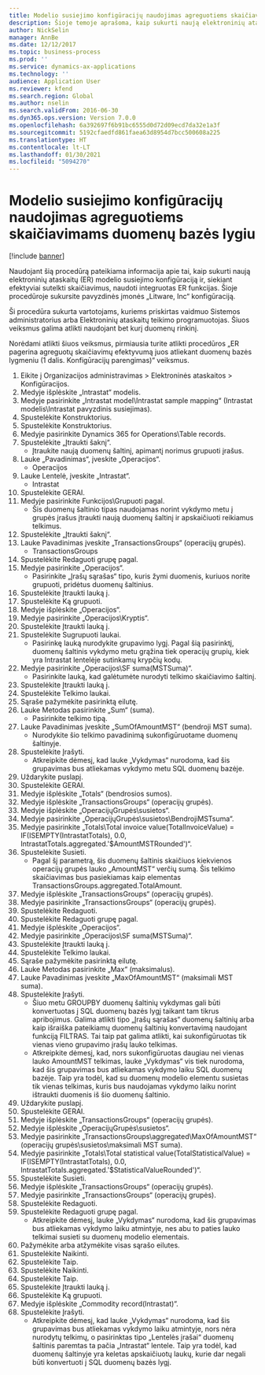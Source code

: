 ```yaml
---
title: Modelio susiejimo konfigūracijų naudojimas agreguotiems skaičiavimams duomenų bazės lygiu
description: Šioje temoje aprašoma, kaip sukurti naują elektroninių ataskaitų modelio susiejimo konfigūraciją ir, siekiant efektyviai sutelkti skaičiavimus, naudoti integruotas ER funkcijas.
author: NickSelin
manager: AnnBe
ms.date: 12/12/2017
ms.topic: business-process
ms.prod: ''
ms.service: dynamics-ax-applications
ms.technology: ''
audience: Application User
ms.reviewer: kfend
ms.search.region: Global
ms.author: nselin
ms.search.validFrom: 2016-06-30
ms.dyn365.ops.version: Version 7.0.0
ms.openlocfilehash: 6a392697f6b91bc6555d0d72d09ecd7da32e1a3f
ms.sourcegitcommit: 5192cfaedfd861faea63d8954d7bcc500608a225
ms.translationtype: HT
ms.contentlocale: lt-LT
ms.lasthandoff: 01/30/2021
ms.locfileid: "5094270"
---
```

# <a name="use-model-mapping-configurations-for-aggregate-calculations-at-the-database-level"></a>Modelio susiejimo konfigūracijų naudojimas agreguotiems skaičiavimams duomenų bazės lygiu

[!include [banner](../../includes/banner.md)]

Naudojant šią procedūrą pateikiama informacija apie tai, kaip sukurti naują elektroninių ataskaitų (ER) modelio susiejimo konfigūraciją ir, siekiant efektyviai sutelkti skaičiavimus, naudoti integruotas ER funkcijas. Šioje procedūroje sukursite pavyzdinės įmonės „Litware, Inc“ konfigūraciją. 

Ši procedūra sukurta vartotojams, kuriems priskirtas vaidmuo Sistemos administratorius arba Elektroninių ataskaitų teikimo programuotojas. Šiuos veiksmus galima atlikti naudojant bet kurį duomenų rinkinį.

 Norėdami atlikti šiuos veiksmus, pirmiausia turite atlikti procedūros „ER pagerina agreguotų skaičiavimų efektyvumą juos atliekant duomenų bazės lygmeniu (1 dalis. Konfigūracijų parengimas)“ veiksmus.

1. Eikite į Organizacijos administravimas > Elektroninės ataskaitos > Konfigūracijos.
2. Medyje išplėskite „Intrastat“ modelis.
3. Medyje pasirinkite „Intrastat model\Intrastat sample mapping“ (Intrastat modelis\Intrastat pavyzdinis susiejimas).
4. Spustelėkite Konstruktorius.
5. Spustelėkite Konstruktorius.
6. Medyje pasirinkite Dynamics 365 for Operations\Table records.
7. Spustelėkite „Įtraukti šaknį“.
    * Įtraukite naują duomenų šaltinį, apimantį norimus grupuoti įrašus.  
8. Lauke „Pavadinimas“, įveskite „Operacijos“.
    * Operacijos  
9. Lauke Lentelė, įveskite „Intrastat“.
    * Intrastat  
10. Spustelėkite GERAI.
11. Medyje pasirinkite Funkcijos\Grupuoti pagal.
    * Šis duomenų šaltinio tipas naudojamas norint vykdymo metu į grupės įrašus įtraukti naują duomenų šaltinį ir apskaičiuoti reikiamus telkimus.  
12. Spustelėkite „Įtraukti šaknį“.
13. Lauke Pavadinimas įveskite „TransactionsGroups“ (operacijų grupės).
    * TransactionsGroups  
14. Spustelėkite Redaguoti grupę pagal.
15. Medyje pasirinkite „Operacijos“.
    * Pasirinkite „Įrašų sąrašas“ tipo, kuris žymi duomenis, kuriuos norite grupuoti, pridėtus duomenų šaltinius.  
16. Spustelėkite Įtraukti lauką į.
17. Spustelėkite Ką grupuoti.
18. Medyje išplėskite „Operacijos“.
19. Medyje pasirinkite „Operacijos\Kryptis“.
20. Spustelėkite Įtraukti lauką į.
21. Spustelėkite Sugrupuoti laukai.
    * Pasirinkę lauką nurodykite grupavimo lygį. Pagal šią pasirinktį, duomenų šaltinis vykdymo metu grąžina tiek operacijų grupių, kiek yra Intrastat lentelėje sutinkamų krypčių kodų.  
22. Medyje pasirinkite „Operacijos\SF suma(MSTSuma)“.
    * Pasirinkite lauką, kad galėtumėte nurodyti telkimo skaičiavimo šaltinį.  
23. Spustelėkite Įtraukti lauką į.
24. Spustelėkite Telkimo laukai.
25. Sąraše pažymėkite pasirinktą eilutę.
26. Lauke Metodas pasirinkite „Sum“ (suma).
    * Pasirinkite telkimo tipą.  
27. Lauke Pavadinimas įveskite „SumOfAmountMST“ (bendroji MST suma).
    * Nurodykite šio telkimo pavadinimą sukonfigūruotame duomenų šaltinyje.  
28. Spustelėkite Įrašyti.
    * Atkreipkite dėmesį, kad lauke „Vykdymas“ nurodoma, kad šis grupavimas bus atliekamas vykdymo metu SQL duomenų bazėje.  
29. Uždarykite puslapį.
30. Spustelėkite GERAI.
31. Medyje išplėskite „Totals“ (bendrosios sumos).
32. Medyje išplėskite „TransactionsGroups“ (operacijų grupės).
33. Medyje išplėskite „OperacijųGrupės\susietos“.
34. Medyje pasirinkite „OperacijųGrupės\susietos\BendrojiMSTsuma“.
35. Medyje pasirinkite „Totals\Total invoice value(TotalInvoiceValue) = IF(ISEMPTY(IntrastatTotals), 0.0, IntrastatTotals.aggregated.'$AmountMSTRounded')“.
36. Spustelėkite Susieti.
    * Pagal šį parametrą, šis duomenų šaltinis skaičiuos kiekvienos operacijų grupės lauko „AmountMST“ verčių sumą. Šis telkimo skaičiavimas bus pasiekiamas kaip elementas TransactionsGroups.aggregated.TotalAmount.  
37. Medyje išplėskite „TransactionsGroups“ (operacijų grupės).
38. Medyje pasirinkite „TransactionsGroups“ (operacijų grupės).
39. Spustelėkite Redaguoti.
40. Spustelėkite Redaguoti grupę pagal.
41. Medyje išplėskite „Operacijos“.
42. Medyje pasirinkite „Operacijos\SF suma(MSTSuma)“.
43. Spustelėkite Įtraukti lauką į.
44. Spustelėkite Telkimo laukai.
45. Sąraše pažymėkite pasirinktą eilutę.
46. Lauke Metodas pasirinkite „Max“ (maksimalus).
47. Lauke Pavadinimas įveskite „MaxOfAmountMST“ (maksimali MST suma).
48. Spustelėkite Įrašyti.
    * Šiuo metu GROUPBY duomenų šaltinių vykdymas gali būti konvertuotas į SQL duomenų bazės lygį taikant tam tikrus apribojimus. Galima atlikti tipo „Įrašų sąrašas“ duomenų šaltinių arba kaip išraiška pateikiamų duomenų šaltinių konvertavimą naudojant funkciją FILTRAS. Tai taip pat galima atlikti, kai sukonfigūruotas tik vienas vieno grupavimo įrašų lauko telkimas.  
    * Atkreipkite dėmesį, kad, nors sukonfigūruotas daugiau nei vienas lauko AmountMST telkimas, lauke „Vykdymas“ vis tiek nurodoma, kad šis grupavimas bus atliekamas vykdymo laiku SQL duomenų bazėje. Taip yra todėl, kad su duomenų modelio elementu susietas tik vienas telkimas, kuris bus naudojamas vykdymo laiku norint ištraukti duomenis iš šio duomenų šaltinio.  
49. Uždarykite puslapį.
50. Spustelėkite GERAI.
51. Medyje išplėskite „TransactionsGroups“ (operacijų grupės).
52. Medyje išplėskite „OperacijųGrupės\susietos“.
53. Medyje pasirinkite „TransactionsGroups\aggregated\MaxOfAmountMST“ (operacijų grupės\susietos\maksimali MST suma).
54. Medyje pasirinkite „Totals\Total statistical value(TotalStatisticalValue) = IF(ISEMPTY(IntrastatTotals), 0.0, IntrastatTotals.aggregated.'$StatisticalValueRounded')“.
55. Spustelėkite Susieti.
56. Medyje išplėskite „TransactionsGroups“ (operacijų grupės).
57. Medyje pasirinkite „TransactionsGroups“ (operacijų grupės).
58. Spustelėkite Redaguoti.
59. Spustelėkite Redaguoti grupę pagal.
    * Atkreipkite dėmesį, lauke „Vykdymas“ nurodoma, kad šis grupavimas bus atliekamas vykdymo laiku atmintyje, nes abu to paties lauko telkimai susieti su duomenų modelio elementais.   
60. Pažymėkite arba atžymėkite visas sąrašo eilutes.
61. Spustelėkite Naikinti.
62. Spustelėkite Taip.
63. Spustelėkite Naikinti.
64. Spustelėkite Taip.
65. Spustelėkite Įtraukti lauką į.
66. Spustelėkite Ką grupuoti.
67. Medyje išplėskite „Commodity record(Intrastat)“.
68. Spustelėkite Įrašyti.
    * Atkreipkite dėmesį, kad lauke „Vykdymas“ nurodoma, kad šis grupavimas bus atliekamas vykdymo laiku atmintyje, nors nėra nurodytų telkimų, o pasirinktas tipo „Lentelės įrašai“ duomenų šaltinis paremtas ta pačia „Intrastat“ lentele. Taip yra todėl, kad duomenų šaltinyje yra keletas apskaičiuotų laukų, kurie dar negali būti konvertuoti į SQL duomenų bazės lygį.  

